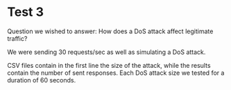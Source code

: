 # Test 3
Question we wished to answer: How does a DoS attack affect legitimate traffic?

We were sending 30 requests/sec as well as simulating a DoS attack.

CSV files contain in the first line the size of the attack, while the results contain the number of sent responses.
Each DoS attack size we tested for a duration of 60 seconds.
